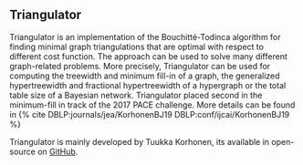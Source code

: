 ## Triangulator

Triangulator is an implementation of the Bouchitté-Todinca algorithm for finding minimal graph triangulations that are optimal with respect to different cost function. The approach can be used to solve many different graph-related problems. More precisely, Triangulator can be used for computing the treewidth and minimum fill-in of a graph, the generalized hypertreewidth and fractional hypertreewidth of a hypergraph or the total table size of a Bayesian network. Triangulator placed second in the minimum-fill in track of the 2017 PACE challenge. More details can be found in {% cite DBLP:journals/jea/KorhonenBJ19 DBLP:conf/ijcai/KorhonenBJ19 %}

Triangulator is mainly developed by Tuukka Korhonen, its available in open-source on [GitHub](https://github.com/Laakeri/Triangulator).
